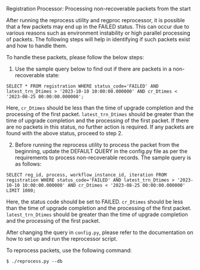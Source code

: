 Registration Processor: Processing non-recoverable packets from the start

After running the reprocess utility and regproc reprocessor, it is possible that a few packets may end up in the FAILED status. This can occur due to various reasons such as environment instability or high parallel processing of packets. The following steps will help in identifying if such packets exist and how to handle them.

To handle these packets, please follow the below steps:

1. Use the sample query below to find out if there are packets in a non-recoverable state:

```
SELECT * FROM registration WHERE status_code='FAILED' AND latest_trn_Dtimes > '2023-10-10 10:00:00.000000' AND cr_Dtimes < '2023-08-25 00:00:00.000000';
```

Here, `cr_Dtimes` should be less than the time of upgrade completion and the processing of the first packet. `latest_trn_Dtimes` should be greater than the time of upgrade completion and the processing of the first packet. If there are no packets in this status, no further action is required. If any packets are found with the above status, proceed to step 2.

2. Before running the reprocess utility to process the packet from the beginning, update the DEFAULT QUERY in the config.py file as per the requirements to process non-recoverable records. The sample query is as follows:

```
SELECT reg_id, process, workflow_instance_id, iteration FROM registration WHERE status_code='FAILED' AND latest_trn_Dtimes > '2023-10-10 10:00:00.000000' AND cr_Dtimes < '2023-08-25 00:00:00.000000' LIMIT 1000;
```

Here, the status code should be set to FAILED. `cr_Dtimes` should be less than the time of upgrade completion and the processing of the first packet. `latest_trn_Dtimes` should be greater than the time of upgrade completion and the processing of the first packet.

After changing the query in `config.py`, please refer to the documentation on how to set up and run the reprocessor script.

To reprocess packets, use the following command:

```
$ ./reprocess.py --db
```

